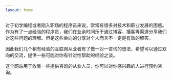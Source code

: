 ```yaml
---
layout: home
---
```


对于初学编程或者刚入职场的程序员来说，常常有很多对技术和职业发展的困惑。作为有了一点经验的程序员，我们在业余时间乐于通过博客、播客等渠道分享我们对这些问题的理解。但是这些单向的分享对个人而言不一定是有效的解答。

因此我们几个稍有经验的互联网从业者有了做一对一咨询的想法，希望可以通过双向的交流，提供一些可能对你有针对性帮助的经验之谈。

这个网站用于收集一些提供咨询的从业人员，你可以对你感兴趣的人进行预约咨询。

